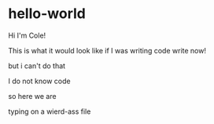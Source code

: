 # hello-world

Hi I'm Cole!

This is what it would look like if I was writing code write now!

but i can't do that

I do not know code

so here we are

typing on a wierd-ass file
